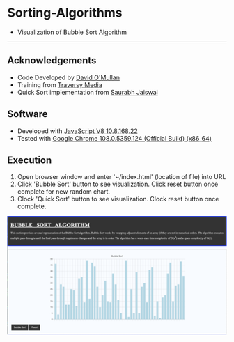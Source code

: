 # Sorting-Algorithms
- Visualization of Bubble Sort Algorithm

---

## Acknowledgements
- Code Developed by [David O'Mullan](https://github.com/davidomullan)
- Training from [Traversy Media](https://www.youtube.com/@TraversyMedia)
- Quick Sort implementation from [Saurabh Jaiswal](https://www.geeksforgeeks.org/quick-sort/)

## Software
- Developed with [JavaScript V8 10.8.168.22](https://v8.dev)
- Tested with [Google Chrome 108.0.5359.124 (Official Build) (x86_64)](https://chromereleases.googleblog.com/2022/12/stable-channel-update-for-desktop_13.html)

## Execution
1. Open browser window and enter '~/index.html' (location of file) into URL
2. Click 'Bubble Sort' button to see visualization. Click reset button once complete for new random chart.
3. Clock 'Quick Sort' button to see visualization. Clock reset button once complete.

![Bubble Sort Screenshot](/images/BubbleSortVisualization.png "Bubble Sort Screenshot")